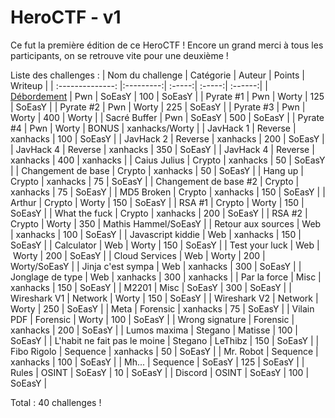 # HeroCTF - v1

Ce fut la première édition de ce HeroCTF !
Encore un grand merci à tous les participants, on se retrouve vite pour une deuxième !

Liste des challenges :
| Nom du challenge | Catégorie | Auteur | Points | Writeup |
| :--------------: |:---------:| :-----:| :-----:| :------:|
| [Débordement](Pwn/Debordement) | Pwn | SoEasY | 100 | SoEasY |
| Pyrate #1 | Pwn | Worty | 125 | SoEasY |
| Pyrate #2 | Pwn | Worty | 225 | SoEasY |
| Pyrate #3 | Pwn | Worty | 400 | Worty |
| Sacré Buffer | Pwn | SoEasY | 500 | SoEasY |
| Pyrate #4 | Pwn | Worty | BONUS | xanhacks/Worty |
| JavHack 1 | Reverse | xanhacks | 100 | SoEasY |
| JavHack 2 | Reverse | xanhacks | 200 | SoEasY |
| JavHack 4 | Reverse | xanhacks | 350 | SoEasY |
| JavHack 4 | Reverse | xanhacks | 400 | xanhacks |
| Caius Julius | Crypto | xanhacks | 50 | SoEasY |
| Changement de base | Crypto | xanhacks | 50 | SoEasY |
| Hang up | Crypto | xanhacks | 75 | SoEasY |
| Changement de base #2 | Crypto | xanhacks | 75 | SoEasY |
| MD5 Broken | Crypto | xanhacks | 150 | SoEasY |
| Arthur | Crypto | Worty | 150 | SoEasY |
| RSA #1 | Crypto | Worty | 150 | SoEasY |
| What the fuck | Crypto | xanhacks | 200 | SoEasY |
| RSA #2 | Crypto | Worty | 350 | Mathis Hammel/SoEasY |
| Retour aux sources | Web | xanhacks | 100 | SoEasY |
| Javascript kiddie | Web | xanhacks | 150 | SoEasY |
| Calculator | Web | Worty | 150 | SoEasY |
| Test your luck | Web | Worty | 200 | SoEasY |
| Cloud Services | Web | Worty | 200 | Worty/SoEasY |
| Jinja c'est sympa | Web | xanhacks | 300 | SoEasY | 
| Jonglage de type | Web | xanhacks | 300 | xanhacks |
| Par la force | Misc | xanhacks | 150 | SoEasY |
| M2201 | Misc | SoEasY | 300 | SoEasY |
| Wireshark V1 | Network | Worty | 150 | SoEasY |
| Wireshark V2 | Network | Worty | 250 | SoEasY |
| Meta | Forensic | xanhacks | 75 | SoEasY |
| Vilain PDF | Forensic | Worty | 100 | SoEasY |
| Wrong signature | Forensic | xanhacks | 200 | SoEasY |
| Lumos maxima | Stegano | Matisse | 100 | SoEasY |
| L'habit ne fait pas le moine | Stegano | LeThibz | 150 | SoEasY |
| Fibo Rigolo | Sequence | xanhacks | 50 | SoEasY |
| Mr. Robot | Sequence | xanhacks | 100 | SoEasY |
| Mh... | Sequence | SoEasY | 125 | SoEasY |
| Rules | OSINT | SoEasY | 10 | SoEasY |
| Discord | OSINT | SoEasY | 100 | SoEasY |

Total : 40 challenges !
